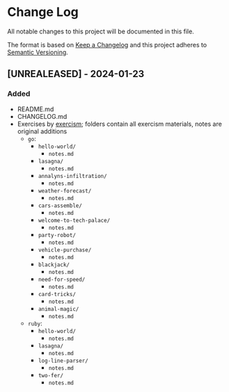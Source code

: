 # Change Log
All notable changes to this project will be documented in this file.
 
The format is based on [Keep a Changelog](http://keepachangelog.com/)
and this project adheres to [Semantic Versioning](http://semver.org/).
 
## [UNREALEASED] - 2024-01-23
### Added
- README.md
- CHANGELOG.md
- Exercises by [exercism](https://exercism.org); folders contain all exercism materials, notes are original additions
    - `go`:
        - `hello-world/`
            - `notes.md`
        - `lasagna/`
            - `notes.md`
        - `annalyns-infiltration/`
            - `notes.md`
        - `weather-forecast/`
            - `notes.md`
        - `cars-assemble/`
            - `notes.md`
        - `welcome-to-tech-palace/`
            - `notes.md`
        - `party-robot/`
            - `notes.md` 
        - `vehicle-purchase/`
            - `notes.md`
        - `blackjack/`
            - `notes.md`
        - `need-for-speed/`
            - `notes.md`
        - `card-tricks/`
            - `notes.md`
        - `animal-magic/`
            - `notes.md`
    - `ruby`: 
        - `hello-world/`
            - `notes.md`
        - `lasagna/`
            - `notes.md`
        - `log-line-parser/`
            - `notes.md`
        - `two-fer/`
            - `notes.md`
    
 